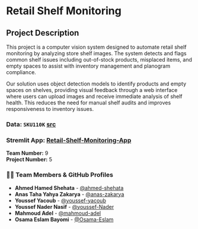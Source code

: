 # Retail Shelf Monitoring

## Project Description
This project is a computer vision system designed to automate retail shelf monitoring by analyzing store shelf images. The system detects and flags common shelf issues including out-of-stock products, misplaced items, and empty spaces to assist with inventory management and planogram compliance.

Our solution uses object detection models to identify products and empty spaces on shelves, providing visual feedback through a web interface where users can upload images and receive immediate analysis of shelf health. This reduces the need for manual shelf audits and improves responsiveness to inventory issues.

### Data: `SKU110K`  [src](https://www.kaggle.com/datasets/thedatasith/sku110k-annotations)

### Stremlit App: [Retail-Shelf-Monitoring-App](https://gtc-retail-shelf-monitoring-app.streamlit.app)


**Team Number:** 9  
**Project Number:** 5



### 👨‍💻 Team Members & GitHub Profiles

*   **Ahmed Hamed Shehata** - [@ahmed-shehata](https://github.com/Ahmed-Hamed-Attallah/)
*   **Anas Taha Yahya Zakarya** - [@anas-zakarya](https://github.com/Anasx2005) 
*   **Youssef Yacoub** - [@youssef-yacoub](https://github.com/Youssef123ya) 
*   **Youssef Nader Nasif** - [@youssef-Nader](https://github.com/youssefnader7)
*   **Mahmoud Adel** - [@mahmoud-adel](https://github.com/AboMedoz)
*   **Osama Eslam Bayomi** - [@Osama-Eslam](https://github.com/Osama2004o)
